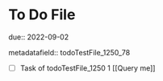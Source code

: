 # To Do File

due:: 2022-09-02

metadatafield:: todoTestFile_1250_78

- [ ] Task of todoTestFile_1250 1 [[Query me]]
